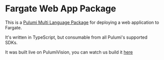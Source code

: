 # Fargate Web App Package

This is a [Pulumi Multi Language Package](https://www.pulumi.com/blog/pulumiup-pulumi-packages-multi-language-components/) for deploying a web application to Fargate.

It's written in TypeScript, but consumable from all Pulumi's supported SDKs.

It was built live on PulumiVision, you can watch us build it [here](https://pulumip.us/MultiLangComponent)

